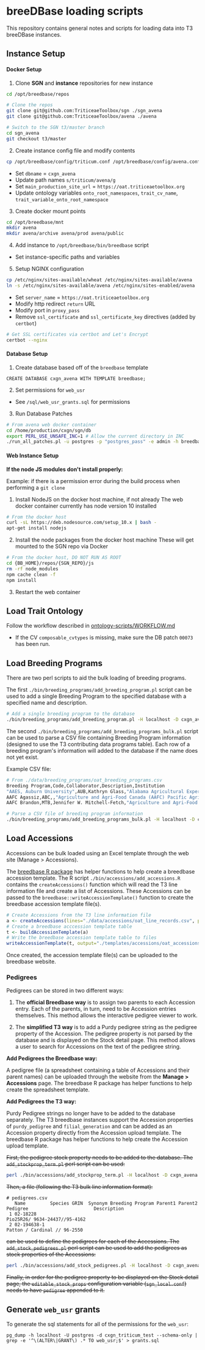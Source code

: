 
breeDBase loading scripts
=============

This repository contains general notes and scripts for loading data into T3 breeDBase instances. 

## Instance Setup

#### Docker Setup

1) Clone **SGN** and **instance** repositories for new instance

```bash
cd /opt/breedbase/repos

# Clone the repos
git clone git@github.com:TriticeaeToolbox/sgn ./sgn_avena
git clone git@github.com:TriticeaeToolbox/avena ./avena

# Switch to the SGN t3/master branch
cd sgn_avena
git checkout t3/master
```

2) Create instance config file and modify contents

```bash
cp /opt/breedbase/config/triticum.conf /opt/breedbase/config/avena.conf
```

  - Set `dbname` = `cxgn_avena`
  - Update path names `s/triticum/avena/g`
  - Set `main_production_site_url` = `https://oat.triticeaetoolbox.org`
  - Update ontology variables `onto_root_namespaces`, `trait_cv_name`, `trait_variable_onto_root_namespace`

3) Create docker mount points

```bash
cd /opt/breedbase/mnt
mkdir avena
mkdir avena/archive avena/prod avena/public
```

4) Add instance to `/opt/breedbase/bin/breedbase` script
    
  - Set instance-specific paths and variables

5) Setup NGINX configuration

```bash
cp /etc/nginx/sites-available/wheat /etc/nginx/sites-available/avena
ln -s /etc/nginx/sites-available/avena /etc/nginx/sites-enabled/avena
```

  - Set `server_name` = `https://oat.triticeaetoolbox.org`
  - Modify http redirect `return` URL
  - Modify port in `proxy_pass`
  - Remove `ssl_certificate` and `ssl_certificate_key` directives (added by `certbot`)

```bash
# Get SSL certificates via certbot and Let's Encrypt
certbot --nginx
```


#### Database Setup

1) Create database based off of the `breedbase` template

```postgres
CREATE DATABASE cxgn_avena WITH TEMPLATE breedbase;
```

2) Set permissions for `web_usr`

  - See `/sql/web_usr_grants.sql` for permissions

3) Run Database Patches

```bash
# From avena web docker container
cd /home/production/cxgn/sgn/db
export PERL_USE_UNSAFE_INC=1 # Allow the current directory in INC
./run_all_patches.pl -u postgres -p "postgres_pass" -e admin -h breedbase_db -d cxgn_avena
```


#### Web Instance Setup

**If the node JS modules don't install properly:**

Example: if there is a permission error during the build process when performing a `git clone`

1) Install NodeJS on the docker host machine, if not already
   The web docker container currently has node version 10 installed

```bash
# From the docker host
curl -sL https://deb.nodesource.com/setup_10.x | bash -
apt-get install nodejs
```

2) Install the node packages from the docker host machine
   These will get mounted to the SGN repo via Docker

```bash
# From the docker host, DO NOT RUN AS ROOT
cd {BB_HOME}/repos/{SGN_REPO}/js
rm -rf node_modules
npm cache clean -f
npm install
```

3) Restart the web container



## Load Trait Ontology

Follow the workflow described in [ontology-scripts/WORKFLOW.md](https://github.com/TriticeaeToolbox/ontology-scripts/blob/master/WORKFLOW.md)

  - If the CV `composable_cvtypes` is missing, make sure the DB patch `00073` has been run.


## Load Breeding Programs

There are two perl scripts to aid the bulk loading of breeding programs.

The first `./bin/breeding_programs/add_breeding_program.pl` script can be used to add a single Breeding Program 
to the specified database with a specified name and description.

```bash
# Add a single breeding program to the database
./bin/breeding_programs/add_breeding_program.pl -H localhost -D cxgn_avena -U postgres -P postgrespass -n "Test Breeding Program" -d "This is a Breeding Program used for testing"
```

The second `./bin/breeding_programs/add_breeding_programs_bulk.pl` script can be used to parse a CSV file containing 
Breeding Program information (designed to use the T3 contributing data programs table).  Each row of a breeding 
program's information will added to the database if the name does not yet exist.

Example CSV file:
```bash
# From ./data/breeding_programs/oat_breeding_programs.csv
Breeding Program,Code,Collaborator,Description,Institution
"AAES, Auburn University",AUB,Kathryn Glass,"Alabama Agricultural Experiment Station (AAES), Auburn University, AL-USA.",Auburn University
AAFC Agassiz,ABC,,"Agriculture and Agri-Food Canada (AAFC) Pacific Agri-Food Research Centre (PARC) in Agassiz, BC-CAN.",Agriculture and Agri-Food Canada
AAFC Brandon,MTB,Jennifer W. Mitchell-Fetch,"Agriculture and Agri-Food Canada (AAFC) Brandon Research Centre, MB-CAN.",Agriculture and Agri-Food Canada
```

```bash
# Parse a CSV file of breeding program information
./bin/breeding_programs/add_breeding_programs_bulk.pl -H localhost -D cxgn_avena -U postgres -P postgrespass -d ./data/breeding_programs/oat_breeding_programs.csv
```


## Load Accessions

Accessions can be bulk loaded using an Excel template through the web site (Manage > Accessions).  

The [breedbase R package](https://github.com/TriticeaeToolbox/breeDBase.R) has helper functions to help create 
a breedbase accession template.  The R script `./bin/accessions/add_accessions.R` contains the `createAccessions()` 
function which will read the T3 line information file and create a list of Accessions.  These Accessions can be 
passed to the `breedbase::writeAccessionTemplate()` function to create the breedbase accession template file(s).

```R
# Create Accessions from the T3 line information file
a <- createAccessions(lines="./data/accessions/oat_line_records.csv", programs="./data/breeding programs/oat_breeding_programs.csv", genus="Avena")
# Create a breedbase acccession template table
t <- buildAccessionTemplate(a)
# Write the breedbase accession template table to files
writeAccessionTemplate(t, output="./templates/accessions/oat_accessions.xls", chunk=6000)
```

Once created, the accession template file(s) can be uploaded to the breedbase website.


### Pedigrees

Pedigrees can be stored in two different ways:

  1) The **official Breedbase way** is to assign two parents to each Accession entry.  Each of the parents, in turn, need to be Accession entries themselves.  This method allows the interactive pedigree viewer to work.

  2) The **simplified T3 way** is to add a Purdy pedigree string as the pedigree property of the Accession.  The pedigree property is not parsed by the database and is displayed on the Stock detail page.  This method allows a user to search for Accessions on the text of the pedigree string.

**Add Pedigrees the Breedbase way:**

A pedigree file (a spreadsheet containing a table of Accessions and their parent names) can be uploaded through the website from the **Manage > Accessions** page.  The breedbase R package has helper functions to help create the spreadsheet template.

**Add Pedigrees the T3 way:**

Purdy Pedigree strings no longer have to be added to the database separately.  The T3 breedbase instances support 
the Accession properties of `purdy_pedigree` and `filial_generation` and can be added as an Accession property 
directly from the Accession upload template.  The breedbase R package has helper functions to help create the Accession 
upload template.

~~First, the pedigree stock property needs to be added to the database.  The `add_stockprop_term.pl` perl script can be used:~~

```bash
perl ./bin/accessions/add_stockprop_term.pl -H localhost -D cxgn_avena -n pedigree -d "Purdy pedigree string of an Accession"
```

~~Then, a file (following the T3 bulk line information format):~~

```
# pedigrees.csv
   Name         Species GRIN  Synonym Breeding Program Parent1 Parent2 Pedigree                        Description
 1 02-18228                                                            Pio25R26/ 9634-24437//95-4162
 2 02-194638-1                                                         Patton / Cardinal // 96-2550
 ```

~~can be used to define the pedigrees for each of the Accessions.  The `add_stock_pedigrees.pl` perl script can be used to add the pedigrees as stock properties of the Accessions:~~

```bash
perl ./bin/accessions/add_stock_pedigrees.pl -H localhost -D cxgn_avena -d pedigrees.csv
```

~~Finally, in order for the pedigree property to be displayed on the Stock detail page, the `editable_stock_props` configuration variable (`sgn_local.conf`) needs to have `pedigree` appended to it.~~

## Generate `web_usr` grants

To generate the sql statements for all of the permissions for the `web_usr`:

```
pg_dump -h localhost -U postgres -d cxgn_triticum_test --schema-only | grep -e '^\(ALTER\|GRANT\) .* TO web_usr;$' > grants.sql
```
